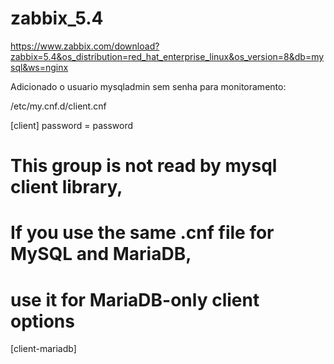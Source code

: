 # zabbix_5.4

https://www.zabbix.com/download?zabbix=5.4&os_distribution=red_hat_enterprise_linux&os_version=8&db=mysql&ws=nginx


Adicionado o usuario mysqladmin sem senha para monitoramento:

/etc/my.cnf.d/client.cnf


[client]
password = password

# This group is not read by mysql client library,
# If you use the same .cnf file for MySQL and MariaDB,
# use it for MariaDB-only client options
[client-mariadb]
